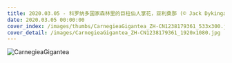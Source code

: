 ```yaml
---
title: 2020.03.05 - 科罗纳多国家森林里的巨柱仙人掌花，亚利桑那 (© Jack Dykinga/Minden Pictures)
date: 2020.03.05 00:00:00
cover_index: /images/thumbs/CarnegieaGigantea_ZH-CN1238179361_533x300.jpg
cover_detail: /images/CarnegieaGigantea_ZH-CN1238179361_1920x1080.jpg
---
```


![CarnegieaGigantea](/images/CarnegieaGigantea_ZH-CN1238179361_1920x1080.jpg)
